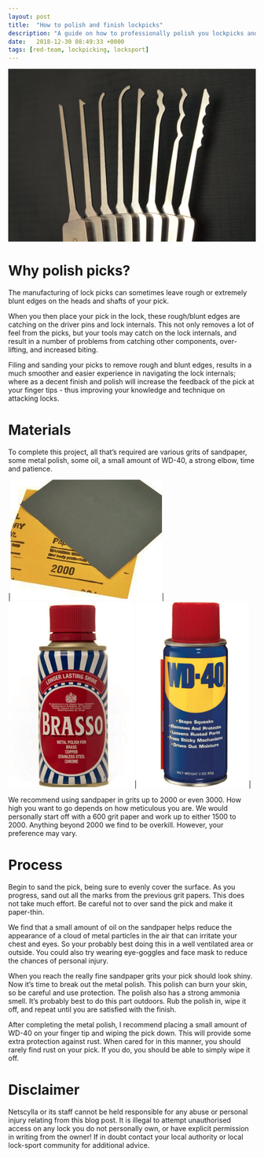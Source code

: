 ```yaml
---
layout: post
title:  "How to polish and finish lockpicks"
description: "A guide on how to professionally polish you lockpicks and improve feel and performance"
date:   2018-12-30 08:49:33 +0000
tags: [red-team, lockpicking, locksport]
---
```


![lockpicks](/assets/lockpicks.png)

# Why polish picks?
The manufacturing of lock picks can sometimes leave rough or extremely blunt edges on the heads and shafts of your pick.

When you then place your pick in the lock, these rough/blunt edges are catching on the driver pins and lock internals. 
This not only removes a lot of feel from the picks, but your tools may catch on the lock internals, and result in a number of
problems from catching other components, over-lifting, and increased biting.

Filing and sanding your picks to remove rough and blunt edges, results in a much smoother and easier experience in navigating the lock internals;
where as a decent finish and polish will increase the feedback of the pick at your finger tips - thus improving your knowledge and technique on attacking locks.

# Materials
To complete this project, all that’s required are various grits of sandpaper, some metal polish, some oil, a small amount of WD-40, a strong elbow, time and patience.

|![Sandpaper](/assets/sandpaper.png)|![Brasso](/assets/brasso.png)|![WD40](/assets/wd40.png)|

We recommend using sandpaper in grits up to 2000 or even 3000. How high you want to go depends on how meticulous you are. 
We would personally start off with a 600 grit paper and work up to either 1500 to 2000. Anything beyond 2000 we find to be overkill. 
However, your preference may vary.

# Process
Begin to sand the pick, being sure to evenly cover the surface. As you progress, sand out all the marks from the previous grit papers. This does not take much effort. Be careful not to over sand the pick and make it paper-thin.

We find that a small amount of oil on the sandpaper helps reduce the appearance of a cloud of metal particles in the air that can irritate your chest and eyes. So your probably best doing this in a well ventilated area or outside. You could also try wearing eye-goggles and face mask to reduce the chances of personal injury. 

When you reach the really fine sandpaper grits your pick should look shiny. Now it’s time to break out the metal polish. This polish can burn your skin, so be careful and use protection. The polish also has a strong ammonia smell. It’s probably best to do this part outdoors. Rub the polish in, wipe it off, and repeat until you are satisfied with the finish.

After completing the metal polish, I recommend placing a small amount of WD-40 on your finger tip and wiping the pick down. This will provide some extra protection against rust. When cared for in this manner, you should rarely find rust on your pick. If you do, you should be able to simply wipe it off.

# Disclaimer
Netscylla or its staff cannot be held responsible for any abuse or personal injury relating from this blog post. It is illegal to attempt unauthorised access on any lock you do not personally own, or have explicit permission in writing from the owner! If in doubt contact your local authority or local lock-sport community for additional advice.
